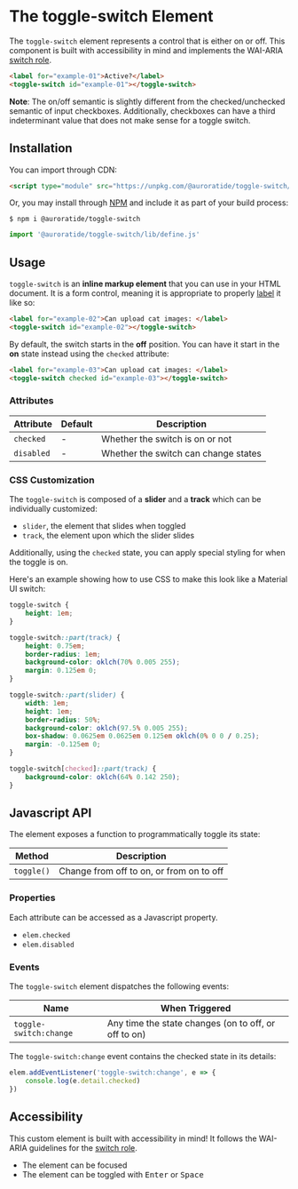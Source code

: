 # The toggle-switch Element

<p hidden><strong><a href="https://components.auroratide.com/toggle-switch">View this page with live demos!</a></strong></p>

The `toggle-switch` element represents a control that is either on or off. This component is built with accessibility in mind and implements the WAI-ARIA [switch role](https://www.w3.org/TR/wai-aria-1.1/#switch).

<!--DEMO
<wc-demo>
    <label for="example-01">Active?</label>
    <toggle-switch id="example-01"></toggle-switch>
    <p id="example-01-output">Off</p>
</wc-demo>
<style>
    label, toggle-switch {
        vertical-align: middle;
    }
</style>
/DEMO-->

```html
<label for="example-01">Active?</label>
<toggle-switch id="example-01"></toggle-switch>
```

**Note**: The on/off semantic is slightly different from the checked/unchecked semantic of input checkboxes. Additionally, checkboxes can have a third indeterminant value that does not make sense for a toggle switch.

## Installation

You can import through CDN:

```html
<script type="module" src="https://unpkg.com/@auroratide/toggle-switch/lib/define.js"></script>
```

Or, you may install through [NPM](https://www.npmjs.com/package/@auroratide/toggle-switch) and include it as part of your build process:

```
$ npm i @auroratide/toggle-switch
```

```javascript
import '@auroratide/toggle-switch/lib/define.js'
```

## Usage

`toggle-switch` is an **inline markup element** that you can use in your HTML document. It is a form control, meaning it is appropriate to properly [label](https://html.spec.whatwg.org/#the-label-element) it like so:

```html
<label for="example-02">Can upload cat images: </label>
<toggle-switch id="example-02"></toggle-switch>
```

By default, the switch starts in the **off** position. You can have it start in the **on** state instead using the `checked` attribute:

```html
<label for="example-03">Can upload cat images: </label>
<toggle-switch checked id="example-03"></toggle-switch>
```

<!--DEMO
<wc-demo>
    <label for="example-03">Can upload cat images: </label>
    <toggle-switch checked id="example-03"></toggle-switch>
</wc-demo>
/DEMO-->

### Attributes

| Attribute | Default | Description |
| ------------- | --------- | ------------- |
| `checked` | - | Whether the switch is on or not |
| `disabled` | - | Whether the switch can change states |

### CSS Customization

The `toggle-switch` is composed of a **slider** and a **track** which can be individually customized:

* `slider`, the element that slides when toggled
* `track`, the element upon which the slider slides

Additionally, using the `checked` state, you can apply special styling for when the toggle is on.

Here's an example showing how to use CSS to make this look like a Material UI switch:

<!--DEMO
<wc-demo>
    <label for="fancy-switch">Fancy Switch</label>
    <toggle-switch id="fancy-switch"></toggle-switch>
    <style>
        #fancy-switch {
            height: 1em;
				margin-inline: 1em;
        }
        #fancy-switch::part(track) {
            height: 0.75em;
            border-radius: 1em;
            background-color: oklch(70% 0.005 255);
            margin: 0.125em 0;
        }
        #fancy-switch::part(slider) {
            width: 1em;
            height: 1em;
            border-radius: 50%;
            background-color: oklch(97.5% 0.005 255);
            box-shadow: 0.0625em 0.0625em 0.125em oklch(0% 0 0 / 0.25);
            margin: -0.125em 0;
        }
        #fancy-switch[checked]::part(track) {
            background-color: oklch(64% 0.142 250);
        }
    </style>
</wc-demo>
/DEMO-->

```css
toggle-switch {
    height: 1em;
}

toggle-switch::part(track) {
    height: 0.75em;
    border-radius: 1em;
    background-color: oklch(70% 0.005 255);
    margin: 0.125em 0;
}

toggle-switch::part(slider) {
    width: 1em;
    height: 1em;
    border-radius: 50%;
    background-color: oklch(97.5% 0.005 255);
    box-shadow: 0.0625em 0.0625em 0.125em oklch(0% 0 0 / 0.25);
    margin: -0.125em 0;
}

toggle-switch[checked]::part(track) {
    background-color: oklch(64% 0.142 250);
}
```

## Javascript API

The element exposes a function to programmatically toggle its state:

| Method | Description |
| ------------- | ------------- |
| `toggle()` | Change from off to on, or from on to off |

### Properties

Each attribute can be accessed as a Javascript property.

* `elem.checked`
* `elem.disabled`

### Events

The `toggle-switch` element dispatches the following events:

| Name | When Triggered |
| ------------- | ------------- |
| `toggle-switch:change` | Any time the state changes (on to off, or off to on) |

The `toggle-switch:change` event contains the checked state in its details:

```js
elem.addEventListener('toggle-switch:change', e => {
    console.log(e.detail.checked)
})
```

## Accessibility

This custom element is built with accessibility in mind! It follows the WAI-ARIA guidelines for the [switch role](https://www.w3.org/TR/wai-aria-1.1/#switch).

* The element can be focused
* The element can be toggled with <kbd>Enter</kbd> or <kbd>Space</kbd>
